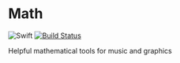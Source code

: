 # Math

![Swift](https://img.shields.io/badge/Swift-4.2-brightgreen.svg)
[![Build Status](https://travis-ci.org/dn-m/Math.svg?branch=master)](https://travis-ci.org/dn-m/Math)

Helpful mathematical tools for music and graphics
